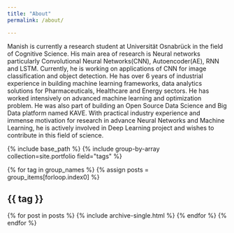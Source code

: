```yaml
---
title: "About"
permalink: /about/

---
```


Manish is currently a research student at Universität Osnabrück in the field of 
Cognitive Science. His main area of research is Neural networks particularly 
Convolutional Neural Networks(CNN), Autoencoder(AE), RNN and LSTM. 
Currently, he is working on applications of CNN for image classification and 
object detection. He has over 6 years of industrial experience in building machine 
learning frameworks, data analytics solutions for Pharmaceuticals, Healthcare and 
Energy sectors. He has worked intensively on advanced machine learning and 
optimization problem. He was also part of building an Open Source Data Science 
and Big Data platform named KAVE. With practical industry experience and immense 
motivation for research in advance Neural Networks and Machine Learning, he is 
actively involved in Deep Learning project and wishes to contribute in this field 
of science.


{% include base_path %}
{% include group-by-array collection=site.portfolio field="tags" %}

{% for tag in group_names %}
  {% assign posts = group_items[forloop.index0] %}
  <h2 id="{{ tag | slugify }}" class="archive__subtitle">{{ tag }}</h2>
  {% for post in posts %}
    {% include archive-single.html %}
  {% endfor %}
{% endfor %}